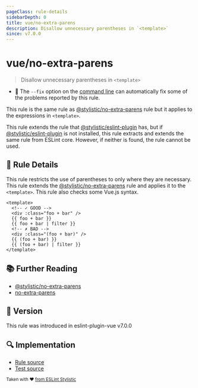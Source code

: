 ```yaml
---
pageClass: rule-details
sidebarDepth: 0
title: vue/no-extra-parens
description: Disallow unnecessary parentheses in `<template>`
since: v7.0.0
---
```


# vue/no-extra-parens

> Disallow unnecessary parentheses in `<template>`

- :wrench: The `--fix` option on the [command line](https://eslint.org/docs/user-guide/command-line-interface#fixing-problems) can automatically fix some of the problems reported by this rule.

This rule is the same rule as [@stylistic/no-extra-parens] rule but it applies to the expressions in `<template>`.

This rule extends the rule that [@stylistic/eslint-plugin] has, but if [@stylistic/eslint-plugin] is not installed, this rule extracts and extends the same rule from ESLint core.
However, if neither is found, the rule cannot be used.

[@stylistic/eslint-plugin]: https://eslint.style/packages/default

## :book: Rule Details

This rule restricts the use of parentheses to only where they are necessary.  
This rule extends the [@stylistic/no-extra-parens] rule and applies it to the `<template>`. This rule also checks some Vue.js syntax.

<eslint-code-block fix :rules="{'vue/no-extra-parens': ['error']}">

```vue
<template>
  <!-- ✓ GOOD -->
  <div :class="foo + bar" />
  {{ foo + bar }}
  {{ foo + bar | filter }}
  <!-- ✗ BAD -->
  <div :class="(foo + bar)" />
  {{ (foo + bar) }}
  {{ (foo + bar) | filter }}
</template>
```

</eslint-code-block>

## :books: Further Reading

- [@stylistic/no-extra-parens]
- [no-extra-parens]

[@stylistic/no-extra-parens]: https://eslint.style/rules/default/no-extra-parens
[no-extra-parens]: https://eslint.org/docs/rules/no-extra-parens

## :rocket: Version

This rule was introduced in eslint-plugin-vue v7.0.0

## :mag: Implementation

- [Rule source](https://github.com/vuejs/eslint-plugin-vue/blob/master/lib/rules/no-extra-parens.js)
- [Test source](https://github.com/vuejs/eslint-plugin-vue/blob/master/tests/lib/rules/no-extra-parens.js)

<sup>Taken with ❤️ [from ESLint Stylistic](https://eslint.style/rules/ts/no-extra-parens)</sup>
